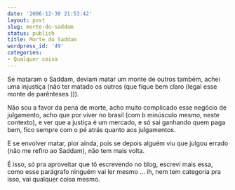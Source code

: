 ```yaml
---
date: '2006-12-30 21:53:42'
layout: post
slug: morte-do-saddam
status: publish
title: Morte do Saddam
wordpress_id: '49'
categories:
- Qualquer coisa
---
```


Se mataram o Saddam, deviam matar um monte de outros também, achei uma injustiça (não ter matado os outros (que fique bem claro (legal esse monte de parênteses ))).

Não sou a favor da pena de morte, acho muito complicado esse negócio de julgamento, acho que por viver no brasil (com b minúsculo mesmo, neste contexto), e ver que a justiça é um mercado, e só sai ganhando quem paga bem, fico sempre com o pé atrás quanto aos julgamentos.

E se envolver matar, pior ainda, pois se depois alguém viu que julgou errado (não me refiro ao Saddam), não tem mais volta.

É isso, só pra aproveitar que tô escrevendo no blog, escrevi mais essa, como esse parágrafo ninguém vai ler mesmo ... ih, nem tem categoria pra isso, vai qualquer coisa mesmo.
